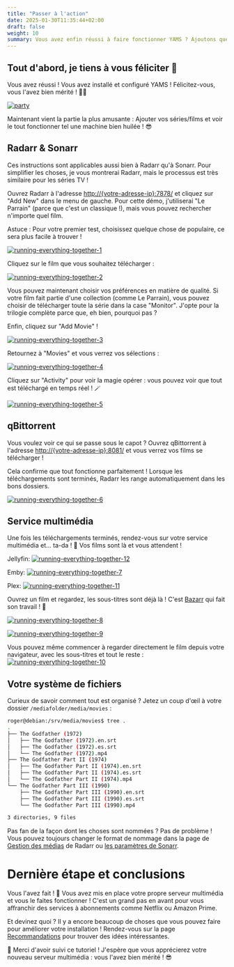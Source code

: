 ```yaml
---
title: "Passer à l'action"
date: 2025-01-30T11:35:44+02:00
draft: false
weight: 10
summary: Vous avez enfin réussi à faire fonctionner YAMS ? Ajoutons quelques films et voyons comment tout fonctionne ensemble !
---
```


## Tout d'abord, je tiens à vous féliciter 🎉

Vous avez réussi ! Vous avez installé et configuré YAMS ! Félicitez-vous, vous l'avez bien mérité ! 🙇‍♂️

[![party](/pics/party.gif)](/pics/party.gif)

Maintenant vient la partie la plus amusante : Ajouter vos séries/films et voir le tout fonctionner tel une machine bien huilée ! 😎

## Radarr & Sonarr

Ces instructions sont applicables aussi bien à Radarr qu'à Sonarr. Pour simplifier les choses, je vous montrerai Radarr, mais le processus est très similaire pour les séries TV !

Ouvrez Radarr à l'adresse [http://{votre-adresse-ip}:7878/]() et cliquez sur "Add New" dans le menu de gauche. Pour cette démo, j'utiliserai "Le Parrain" (parce que c'est un classique !), mais vous pouvez rechercher n'importe quel film.

Astuce : Pour votre premier test, choisissez quelque chose de populaire, ce sera plus facile à trouver !

[![running-everything-together-1](/pics/running-everything-together-1.png)](/pics/running-everything-together-1.png)

Cliquez sur le film que vous souhaitez télécharger :

[![running-everything-together-2](/pics/running-everything-together-2.png)](/pics/running-everything-together-2.png)

Vous pouvez maintenant choisir vos préférences en matière de qualité. Si votre film fait partie d'une collection (comme Le Parrain), vous pouvez choisir de télécharger toute la série dans la case "Monitor". J'opte pour la trilogie complète parce que, eh bien, pourquoi pas ?

Enfin, cliquez sur "Add Movie" !

[![running-everything-together-3](/pics/running-everything-together-3.png)](/pics/running-everything-together-3.png)

Retournez à "Movies" et vous verrez vos sélections :

[![running-everything-together-4](/pics/running-everything-together-4.png)](/pics/running-everything-together-4.png)

Cliquez sur "Activity" pour voir la magie opérer : vous pouvez voir que tout est téléchargé en temps réel ! 🪄

[![running-everything-together-5](/pics/running-everything-together-5.png)](/pics/running-everything-together-5.png)

## qBittorrent

Vous voulez voir ce qui se passe sous le capot ? Ouvrez qBittorrent à l'adresse [http://{votre-adresse-ip}:8081/]() et vous verrez vos films se télécharger !

Cela confirme que tout fonctionne parfaitement ! Lorsque les téléchargements sont terminés, Radarr les range automatiquement dans les bons dossiers.

[![running-everything-together-6](/pics/running-everything-together-6.png)](/pics/running-everything-together-6.png)

## Service multimédia

Une fois les téléchargements terminés, rendez-vous sur votre service multimédia et... ta-da ! 🎉 Vos films sont là et vous attendent !

Jellyfin:
[![running-everything-together-12](/pics/running-everything-together-12.png)](/pics/running-everything-together-12.png)

Emby:
[![running-everything-together-7](/pics/running-everything-together-7.png)](/pics/running-everything-together-7.png)

Plex:
[![running-everything-together-11](/pics/running-everything-together-11.png)](/pics/running-everything-together-11.png)

Ouvrez un film et regardez, les sous-titres sont déjà là ! C'est [Bazarr](/config/bazarr) qui fait son travail ! 🎯

[![running-everything-together-8](/pics/running-everything-together-8.png)](/pics/running-everything-together-8.png)

[![running-everything-together-9](/pics/running-everything-together-9.png)](/pics/running-everything-together-9.png)

Vous pouvez même commencer à regarder directement le film depuis votre navigateur, avec les sous-titres et tout le reste :
[![running-everything-together-10](/pics/running-everything-together-10.png)](/pics/running-everything-together-10.png)

## Votre système de fichiers

Curieux de savoir comment tout est organisé ? Jetez un coup d'œil à votre dossier `/mediafolder/media/movies` :

```sh
roger@debian:/srv/media/movies$ tree .
.
├── The Godfather (1972)
│   ├── The Godfather (1972).en.srt
│   ├── The Godfather (1972).es.srt
│   └── The Godfather (1972).mp4
├── The Godfather Part II (1974)
│   ├── The Godfather Part II (1974).en.srt
│   ├── The Godfather Part II (1974).es.srt
│   └── The Godfather Part II (1974).mp4
└── The Godfather Part III (1990)
    ├── The Godfather Part III (1990).en.srt
    ├── The Godfather Part III (1990).es.srt
    └── The Godfather Part III (1990).mp4

3 directories, 9 files
```

Pas fan de la façon dont les choses sont nommées ? Pas de problème ! Vous pouvez toujours changer le format de nommage dans la page de [Gestion des médias](/config/radarr/#gestion-des-médias) de Radarr ou [les paramètres de Sonarr](/config/sonarr/#gestion-des-médias).

# Dernière étape et conclusions

Vous l'avez fait ! 🎉 Vous avez mis en place votre propre serveur multimédia et vous le faites fonctionner ! C'est un grand pas en avant pour vous affranchir des services à abonnements comme Netflix ou Amazon Prime.

Et devinez quoi ? Il y a encore beaucoup de choses que vous pouvez faire pour améliorer votre installation ! Rendez-vous sur la page [Recommandations](/config/recommendations) pour trouver des idées intéressantes.

🙌 Merci d'avoir suivi ce tutoriel ! J'espère que vous apprécierez votre nouveau serveur multimédia : vous l'avez bien mérité ! 😎
